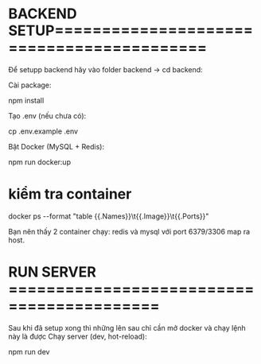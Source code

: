 # BACKEND SETUP==========================================
Để setupp backend hãy vào folder backend -> cd backend:

Cài package:

npm install


Tạo .env (nếu chưa có):

cp .env.example .env


Bật Docker (MySQL + Redis):

npm run docker:up
# kiểm tra container
docker ps --format "table {{.Names}}\t{{.Image}}\t{{.Ports}}"


Bạn nên thấy 2 container chạy: redis và mysql với port 6379/3306 map ra host.

# RUN SERVER ==========================================
Sau khi đã setup xong thì những lên sau chỉ cần mở docker và chạy lệnh này là được
Chạy server (dev, hot-reload):

npm run dev
